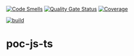 [![Code Smells](http://ec2-52-23-170-41.compute-1.amazonaws.com/api/project_badges/measure?project=test-poc-js-ts&metric=code_smells)](http://ec2-52-23-170-41.compute-1.amazonaws.com/dashboard?id=poc-js-ts-2) 
[![Quality Gate Status](http://ec2-52-23-170-41.compute-1.amazonaws.com/api/project_badges/measure?project=poc-js-ts-2&metric=alert_status)](http://ec2-52-23-170-41.compute-1.amazonaws.com/dashboard?id=poc-js-ts-2)
[![Coverage](http://ec2-52-23-170-41.compute-1.amazonaws.com/api/project_badges/measure?project=poc-js-ts-2&metric=coverage)](http://ec2-52-23-170-41.compute-1.amazonaws.com/dashboard?id=poc-js-ts-2)

[![build](https://github.com/sonarq-poc/poc-js-ts/actions/workflows/coverage-scan-gq.yml/badge.svg)](https://github.com/sonarq-poc/poc-js-ts/actions/workflows/coverage-scan-gq.yml)
# poc-js-ts
